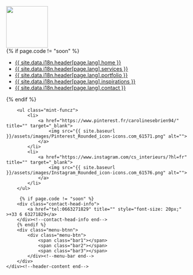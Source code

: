 
<div class="container">
    <div class="header-content">
        <div class="logo">
            <a href="index.html" title="">
                <img width="112" src="{{ site.baseurl }}/assets/images/logo.png" alt="">
            </a>
        </div><!--logo end-->
        <nav>
            {% if page.code != "soon" %}
            <ul>
                <li><a class="{% if page.code == "home" %}active{% endif %}" href="{{ site.baseurl }}/{{ page.lang }}/{{ site.data.i18n.home[page.lang].path }}" title="">{{ site.data.i18n.header[page.lang].home }}</a></li>
                <li><a class="{% if page.code == "services" %}active{% endif %}" href="{{ site.baseurl }}/{{ page.lang }}/{{ site.data.i18n.services[page.lang].path }}" title="">{{ site.data.i18n.header[page.lang].services }}</a></li>
                <li><a class="{% if page.code == "portfolio" %}active{% endif %}" href="{{ site.baseurl }}/{{ page.lang }}/{{ site.data.i18n.portfolio[page.lang].path }}" title="">{{ site.data.i18n.header[page.lang].portfolio }}</a></li>
                <li><a class="{% if page.code == "inspirations" %}active{% endif %}" href="{{ site.baseurl }}/{{ page.lang }}/{{ site.data.i18n.inspirations[page.lang].path }}" title="">{{ site.data.i18n.header[page.lang].inspirations }}</a></li>
                <li><a class="{% if page.code == "contact" %}active{% endif %}" href="{{ site.baseurl }}/{{ page.lang }}/{{ site.data.i18n.contact[page.lang].path }}" title="">{{ site.data.i18n.header[page.lang].contact }}</a></li>
            </ul>
            {% endif %}
        </nav><!--navigation end-->
        
        <ul class="mint-funcz">
            <li>
                <a href="https://www.pinterest.fr/carolinesebrien94/" title="" target="_blank">
                    <img src="{{ site.baseurl }}/assets/images/Pinterest_Rounded_icon-icons.com_61571.png" alt="">
                </a>
            </li>
            <li>
                <a href="https://www.instagram.com/cs_interieurs/?hl=fr" title="" target="_blank">
                    <img src="{{ site.baseurl }}/assets/images/Instagram_Rounded_icon-icons.com_61576.png" alt="">
                </a>
            </li>
        </ul>

         {% if page.code != "soon" %}
        <div class="contact-head-info">
            <a href="tel:0663271829" title="" style="font-size: 20px;" >+33 6 63271829</a>
        </div><!--contact-head-info end-->
        {% endif %}
        <div class="menu-btnn">
            <div class="menu-btn">
                <span class="bar1"></span>
                <span class="bar2"></span>
                <span class="bar3"></span>
            </div><!--menu-bar end-->
        </div>
    </div><!--header-content end-->
</div>